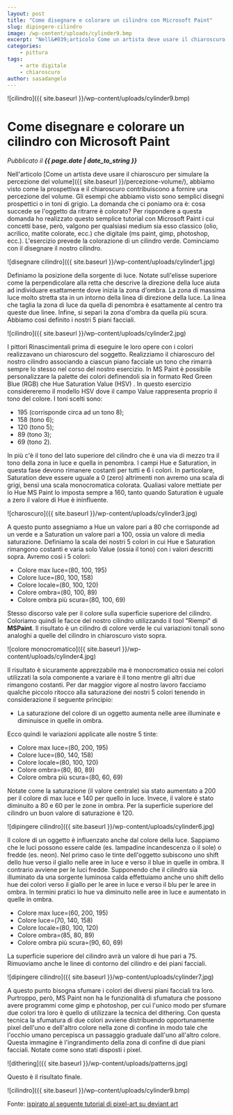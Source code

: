 ```yaml
---
layout: post
title: "Come disegnare e colorare un cilindro con Microsoft Paint"
slug: dipingere-cilindro
image: /wp-content/uploads/cylinder9.bmp
excerpt: "Nell&#039;articolo Come un artista deve usare il chiaroscuro per simulare la percezione del volume, abbiamo visto come la prospettiva e il chiaroscuro"
categories:
    - pittura
tags:
    - arte digitale
    - chiaroscuro
author: sasadangelo
---
```


![cilindro]({{ site.baseurl }}/wp-content/uploads/cylinder9.bmp)

# Come disegnare e colorare un cilindro con Microsoft Paint
_Pubblicato il **{{ page.date | date_to_string }}**_

Nell'articolo [Come un artista deve usare il chiaroscuro per simulare la percezione del volume]({{ site.baseurl }}/percezione-volume/), abbiamo visto come la prospettiva e il chiaroscuro contribuiscono a fornire una percezione del volume. Gli esempi che abbiamo visto sono semplici disegni prospettici o in toni di grigio. La domanda che ci poniamo ora è: cosa succede se l'oggetto da ritrarre è colorato? Per rispondere a questa domanda ho realizzato questo semplice tutorial con Microsoft Paint i cui concetti base, però, valgono per qualsiasi medium sia esso classico (olio, acrilico, matite colorate, ecc.) che digitale (ms paint, gimp, photoshop, ecc.). L'esercizio prevede la colorazione di un cilindro verde. Cominciamo con il disegnare il nostro cilindro.

![disegnare cilindro]({{ site.baseurl }}/wp-content/uploads/cylinder1.jpg)

Definiamo la posizione della sorgente di luce. Notate sull'elisse superiore come la perpendicolare alla retta che descrive la direzione della luce aiuta ad individuare esattamente dove inizia la zona d'ombra. La zona di massima luce molto stretta sta in un intorno della linea di direzione della luce. La linea che taglia la zona di luce da quella di penombra è esattamente al centro tra queste due linee. Infine, si separi la zona d'ombra da quella più scura. Abbiamo così definito i nostri 5 piani facciali.

![cilindro]({{ site.baseurl }}/wp-content/uploads/cylinder2.jpg)

I pittori Rinascimentali prima di eseguire le loro opere con i colori realizzavano un chiaroscuro del soggetto. Realizziamo il chiaroscuro del nostro cilindro associando a ciascun piano facciale un tono che rimarrà sempre lo stesso nel corso del nostro esercizio. In MS Paint è possibile personalizzare la palette dei colori definendoli sia in formato Red Green Blue (RGB) che Hue Saturation Value (HSV) . In questo esercizio considereremo il modello HSV dove il campo Value rappresenta proprio il tono del colore. I toni scelti sono:

- 195 (corrisponde circa ad un tono 8);
- 158 (tono 6);
- 120 (tono 5);
- 89 (tono 3);
- 69 (tono 2).

In più c'è il tono del lato superiore del cilindro che è una via di mezzo tra il tono della zona in luce e quella in penombra. I campi Hue e Saturation, in questa fase devono rimanere costanti per tutti e 6 i colori. In particolare, Saturation deve essere uguale a 0 (zero) altrimenti non avremo una scala di grigi, bensì una scala monocromatica colorata. Qualiasi valore mettiate per lo Hue MS Paint lo imposta sempre a 160, tanto quando Saturation è uguale a zero il valore di Hue è ininfluente.

![charoscuro]({{ site.baseurl }}/wp-content/uploads/cylinder3.jpg)

A questo punto assegniamo a Hue un valore pari a 80 che corrisponde ad un verde e a Saturation un valore pari a 100, ossia un valore di media saturazione. Definiamo la scala dei nostri 5 colori in cui Hue e Saturation rimangono costanti e varia solo Value (ossia il tono) con i valori descritti sopra. Avremo così i 5 colori:

- Colore max luce=(80, 100, 195)
- Colore luce=(80, 100, 158)
- Colore locale=(80, 100, 120)
- Colore ombra=(80, 100, 89)
- Colore ombra più scura=(80, 100, 69)

Stesso discorso vale per il colore sulla superficie superiore del cilindro. Coloriamo quindi le facce del nostro cilindro utilizzando il tool "Riempi" di **MSPaint**. Il risultato è un cilindro di colore verde le cui variazioni tonali sono analoghi a quelle del cilindro in chiaroscuro visto sopra.

![colore monocromatico]({{ site.baseurl }}/wp-content/uploads/cylinder4.jpg)

Il risultato è sicuramente apprezzabile ma è monocromatico ossia nei colori utilizzati la sola componente a variare è il tono mentre gli altri due rimangono costanti. Per dar maggior vigore al nostro lavoro facciamo qualche piccolo ritocco alla saturazione dei nostri 5 colori tenendo in considerazione il seguente principio:

- La saturazione del colore di un oggetto aumenta nelle aree illuminate e diminuisce in quelle in ombra.

Ecco quindi le variazioni applicate alle nostre 5 tinte:

- Colore max luce=(80, 200, 195)
- Colore luce=(80, 140, 158)
- Colore locale=(80, 100, 120)
- Colore ombra=(80, 80, 89)
- Colore ombra più scura=(80, 60, 69)

Notate come la saturazione (il valore centrale) sia stato aumentato a 200 per il colore di max luce e 140 per quello in luce. Invece, il valore è stato diminuito a 80 e 60 per le zone in ombra. Per la superficie superiore del cilindro un buon valore di saturazione è 120.

![dipingere cilindro]({{ site.baseurl }}/wp-content/uploads/cylinder6.jpg)

Il colore di un oggetto è influenzato anche dal colore della luce. Sappiamo che le luci possono essere calde (es. lampadine incandescenza o il sole) o fredde (es. neon). Nel primo caso le tinte dell'oggetto subiscono uno shift dello hue verso il giallo nelle aree in luce e verso il blue in quelle in ombra. Il contrario avviene per le luci fredde. Supponendo che il cilindro sia illuminato da una sorgente luminosa calda effettuiamo anche uno shift dello hue dei colori verso il giallo per le aree in luce e verso il blu per le aree in ombra. In termini pratici lo hue va diminuito nelle aree in luce e aumentato in quelle in ombra.

- Colore max luce=(60, 200, 195)
- Colore luce=(70, 140, 158)
- Colore locale=(80, 100, 120)
- Colore ombra=(85, 80, 89)
- Colore ombra più scura=(90, 60, 69)

La superficie superiore del cilindro avrà un valore di hue pari a 75. Rimuoviamo anche le linee di contorno del cilindro e dei piani facciali.

![dipingere cilindro]({{ site.baseurl }}/wp-content/uploads/cylinder7.jpg)

A questo punto bisogna sfumare i colori dei diversi piani facciali tra loro. Purtroppo, però, MS Paint non ha le funzionalità di sfumatura che possono avere programmi come gimp e photoshop, per cui l'unico modo per sfumare due colori tra loro è quello di utilizzare la tecnica del dithering. Con questa tecnica la sfumatura di due colori avviene distribuendo opportunamente pixel dell'uno e dell'altro colore nella zone di confine in modo tale che l'occhio umano percepisca un passaggio graduale dall'uno all'altro colore. Questa immagine è l'ingrandimento della zona di confine di due piani facciali. Notate come sono stati disposti i pixel.

![dithering]({{ site.baseurl }}/wp-content/uploads/patterns.jpg)

Questo è il risultato finale.

![cilindro]({{ site.baseurl }}/wp-content/uploads/cylinder9.bmp)

Fonte: [ispirato al seguente tutorial di pixel-art su deviant art](http://lollige.deviantart.com/art/Pixelart-Noobtorials-73577025)
